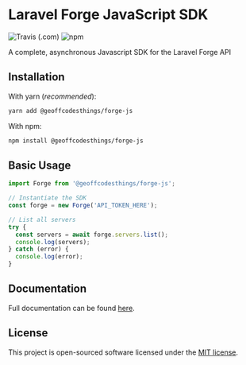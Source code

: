 # Laravel Forge JavaScript SDK

![Travis (.com)](https://img.shields.io/travis/com/GeoffSelby/laravel-forge-javascript-sdk?&style=for-the-badge)
![npm](https://img.shields.io/npm/v/@geoffcodesthings/forge-js?&style=for-the-badge)

A complete, asynchronous Javascript SDK for the Laravel Forge API

## Installation

With yarn (_recommended_):

```bash
yarn add @geoffcodesthings/forge-js
```

With npm:

```bash
npm install @geoffcodesthings/forge-js
```

## Basic Usage

```js
import Forge from '@geoffcodesthings/forge-js';

// Instantiate the SDK
const forge = new Forge('API_TOKEN_HERE');

// List all servers
try {
  const servers = await forge.servers.list();
  console.log(servers);
} catch (error) {
  console.log(error);
}
```

## Documentation

Full documentation can be found [here](https://laravel-forge-js-sdk.netlify.app).

## License

This project is open-sourced software licensed under the [MIT license](http://opensource.org/licenses/MIT).
